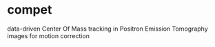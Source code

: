 # compet
data-driven Center Of Mass tracking in Positron Emission Tomography images  for motion correction
